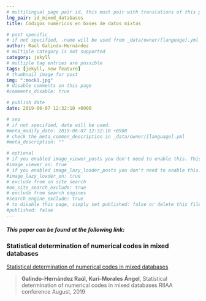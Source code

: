 ```yaml
---
# multilingual page pair id, this must pair with translations of this page. (This name must be unique)
lng_pair: id_mixed_databases
title: Códigos numéricos en bases de datos mixtas

# post specific
# if not specified, .name will be used from _data/owner/[language].yml
author: Raúl Galindo-Hernández
# multiple category is not supported
category: jekyll
# multiple tag entries are possible
tags: [jekyll, new feature]
# thumbnail image for post
img: ":mock1.jpg"
# disable comments on this page
#comments_disable: true

# publish date
date: 2019-06-07 12:32:10 +0900

# seo
# if not specified, date will be used.
#meta_modify_date: 2019-06-07 12:32:10 +0900
# check the meta_common_description in _data/owner/[language].yml
#meta_description: ""

# optional
# if you enabled image_viewer_posts you don't need to enable this. This is only if image_viewer_posts = false
#image_viewer_on: true
# if you enabled image_lazy_loader_posts you don't need to enable this. This is only if image_lazy_loader_posts = false
#image_lazy_loader_on: true
# exclude from on site search
#on_site_search_exclude: true
# exclude from search engines
#search_engine_exclude: true
# to disable this page, simply set published: false or delete this file
#published: false
---
```


##### This paper can be found at the following link:

### Statistical determination of numerical codes in mixed databases

[Statistical determination of numerical codes in mixed databases](https://openreview.net/forum?id=B1liPqdoWB)


> **Galindo-Hernández Raúl, Kuri-Morales Ángel**, 
> Statistical determination of numerical codes in mixed databases
> RIIAA conference
> August, 2019

